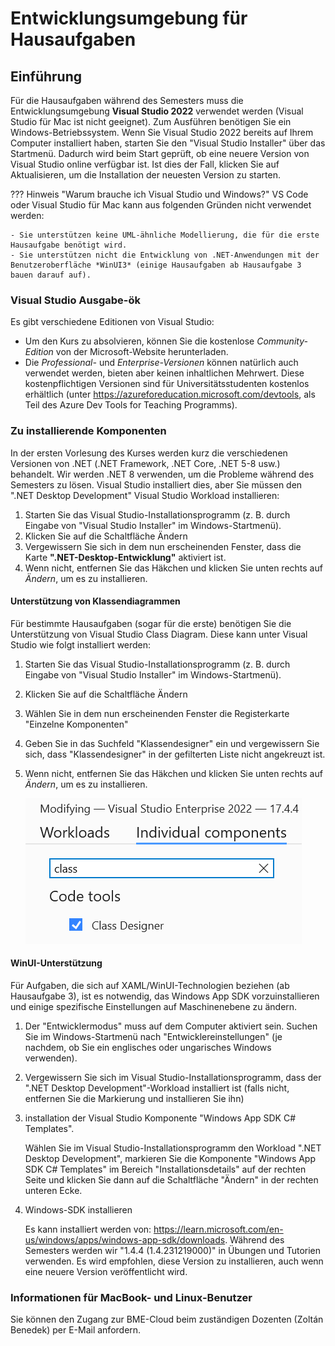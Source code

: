 # Entwicklungsumgebung für Hausaufgaben

## Einführung

Für die Hausaufgaben während des Semesters muss die Entwicklungsumgebung **Visual Studio 2022** verwendet werden (Visual Studio für Mac ist nicht geeignet). Zum Ausführen benötigen Sie ein Windows-Betriebssystem.  Wenn Sie Visual Studio 2022 bereits auf Ihrem Computer installiert haben, starten Sie den "Visual Studio Installer" über das Startmenü. Dadurch wird beim Start geprüft, ob eine neuere Version von Visual Studio online verfügbar ist. Ist dies der Fall, klicken Sie auf Aktualisieren, um die Installation der neuesten Version zu starten.

??? Hinweis "Warum brauche ich Visual Studio und Windows?"
    VS Code oder Visual Studio für Mac kann aus folgenden Gründen nicht verwendet werden:
    
    - Sie unterstützen keine UML-ähnliche Modellierung, die für die erste Hausaufgabe benötigt wird.
    - Sie unterstützen nicht die Entwicklung von .NET-Anwendungen mit der Benutzeroberfläche *WinUI3* (einige Hausaufgaben ab Hausaufgabe 3 bauen darauf auf).

### Visual Studio Ausgabe-ök

Es gibt verschiedene Editionen von Visual Studio:

- Um den Kurs zu absolvieren, können Sie die kostenlose *Community-Edition* von der Microsoft-Website herunterladen.
- Die *Professional-* und *Enterprise-Versionen* können natürlich auch verwendet werden, bieten aber keinen inhaltlichen Mehrwert. Diese kostenpflichtigen Versionen sind für Universitätsstudenten kostenlos erhältlich (unter https://azureforeducation.microsoft.com/devtools, als Teil des Azure Dev Tools for Teaching Programms).

### Zu installierende Komponenten

In der ersten Vorlesung des Kurses werden kurz die verschiedenen Versionen von .NET (.NET Framework, .NET Core, .NET 5-8 usw.) behandelt. Wir werden .NET 8 verwenden, um die Probleme während des Semesters zu lösen. Visual Studio installiert dies, aber Sie müssen den ".NET Desktop Development" Visual Studio Workload installieren:

1. Starten Sie das Visual Studio-Installationsprogramm (z. B. durch Eingabe von "Visual Studio Installer" im Windows-Startmenü).
2. Klicken Sie auf die Schaltfläche Ändern
3. Vergewissern Sie sich in dem nun erscheinenden Fenster, dass die Karte **".NET-Desktop-Entwicklung"** aktiviert ist.
4. Wenn nicht, entfernen Sie das Häkchen und klicken Sie unten rechts auf *Ändern*, um es zu installieren.

#### Unterstützung von Klassendiagrammen

Für bestimmte Hausaufgaben (sogar für die erste) benötigen Sie die Unterstützung von Visual Studio Class Diagram. Diese kann unter Visual Studio wie folgt installiert werden:

1. Starten Sie das Visual Studio-Installationsprogramm (z. B. durch Eingabe von "Visual Studio Installer" im Windows-Startmenü).
2. Klicken Sie auf die Schaltfläche Ändern
3. Wählen Sie in dem nun erscheinenden Fenster die Registerkarte "Einzelne Komponenten"
4. Geben Sie in das Suchfeld "Klassendesigner" ein und vergewissern Sie sich, dass "Klassendesigner" in der gefilterten Liste nicht angekreuzt ist.
5. Wenn nicht, entfernen Sie das Häkchen und klicken Sie unten rechts auf *Ändern*, um es zu installieren.
    
    ![TableDiagram Unterstützung Installation](images/install-vs-class-diagram.png)

#### WinUI-Unterstützung

Für Aufgaben, die sich auf XAML/WinUI-Technologien beziehen (ab Hausaufgabe 3), ist es notwendig, das Windows App SDK vorzuinstallieren und einige spezifische Einstellungen auf Maschinenebene zu ändern.

1. Der "Entwicklermodus" muss auf dem Computer aktiviert sein. Suchen Sie im Windows-Startmenü nach "Entwicklereinstellungen" (je nachdem, ob Sie ein englisches oder ungarisches Windows verwenden).

2. Vergewissern Sie sich im Visual Studio-Installationsprogramm, dass der ".NET Desktop Development"-Workload installiert ist (falls nicht, entfernen Sie die Markierung und installieren Sie ihn)

3. installation der Visual Studio Komponente "Windows App SDK C# Templates".
    
    Wählen Sie im Visual Studio-Installationsprogramm den Workload ".NET Desktop Development", markieren Sie die Komponente "Windows App SDK C# Templates" im Bereich "Installationsdetails" auf der rechten Seite und klicken Sie dann auf die Schaltfläche "Ändern" in der rechten unteren Ecke. 

4. Windows-SDK installieren
    
    Es kann installiert werden von: https://learn.microsoft.com/en-us/windows/apps/windows-app-sdk/downloads. Während des Semesters werden wir "1.4.4 (1.4.231219000)" in Übungen und Tutorien verwenden. Es wird empfohlen, diese Version zu installieren, auch wenn eine neuere Version veröffentlicht wird.

### Informationen für MacBook- und Linux-Benutzer

Sie können den Zugang zur BME-Cloud beim zuständigen Dozenten (Zoltán Benedek) per E-Mail anfordern.